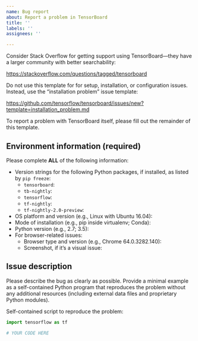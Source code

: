 ```yaml
---
name: Bug report
about: Report a problem in TensorBoard
title: ''
labels: ''
assignees: ''

---
```


Consider Stack Overflow for getting support using TensorBoard—they have
a larger community with better searchability:

<https://stackoverflow.com/questions/tagged/tensorboard>

Do not use this template for for setup, installation, or configuration
issues. Instead, use the “installation problem” issue template:

<https://github.com/tensorflow/tensorboard/issues/new?template=installation_problem.md>

To report a problem with TensorBoard itself, please fill out the
remainder of this template.

## Environment information (required)

Please complete **ALL** of the following information:

  - Version strings for the following Python packages, if installed, as
    listed by `pip freeze`:
      - `tensorboard`:
      - `tb-nightly`:
      - `tensorflow`:
      - `tf-nightly`:
      - `tf-nightly-2.0-preview`:
  - OS platform and version (e.g., Linux with Ubuntu 16.04):
  - Mode of installation (e.g., pip inside virtualenv; Conda):
  - Python version (e.g., 2.7; 3.5):
  - For browser-related issues:
      - Browser type and version (e.g., Chrome 64.0.3282.140):
      - Screenshot, if it’s a visual issue:

## Issue description

Please describe the bug as clearly as possible. Provide a minimal
example as a self-contained Python program that reproduces the problem
without any additional resources (including external data files and
proprietary Python modules).

Self-contained script to reproduce the problem:

```python
import tensorflow as tf

# YOUR CODE HERE
```
